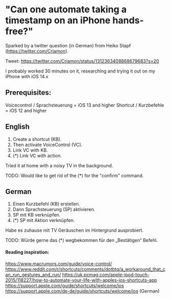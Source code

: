 # "Can one automate taking a timestamp on an iPhone hands-free?"

Sparked by a twitter question (in German) from Heiko Stapf (https://twitter.com/Criamon).

Tweet: https://twitter.com/Criamon/status/1312363408868679683?s=20


I probably worked 30 minutes on it, researching and trying it out on my iPhone with iOS 14.x

## Prerequisites:
Voicecontrol / Sprachsteuerung = iOS 13 and higher
Shortcut / Kurzbefehle = iOS 12 and higher


## English
1. Create a shortcut (KB).
2. Then activate VoiceControl (VC).
3. Link VC with KB.
4. (*) Link VC with <item name> action.

Tried it at home with a noisy TV in the background.

TODO: Would like to get rid of the (*) for the "confirm" command.


## German
1. Einen Kurzbefehl (KB) erstellen.
2. Dann Sprachsteuerung (SP) aktivieren.
3. SP mit KB verknüpfen.
4. (*) SP mit <item-Name> Aktion verknüpfen.

Habe es zuhause mit TV Geräuschen im Hintergrund ausprobiert.

TODO: Würde gerne das (*) wegbekommen für den „Bestätigen“ Befehl.


#### Reading inspiration:
https://www.macrumors.com/guide/voice-control/
https://www.reddit.com/r/shortcuts/comments/dotbtq/a_workaround_that_can_run_gestures_and_run/
https://uk.pcmag.com/apple-ipod-touch-2015/118227/how-to-automate-your-life-with-apples-ios-shortcuts-app
https://support.apple.com/guide/shortcuts/welcome/ios
https://support.apple.com/de-de/guide/shortcuts/welcome/ios (German)
